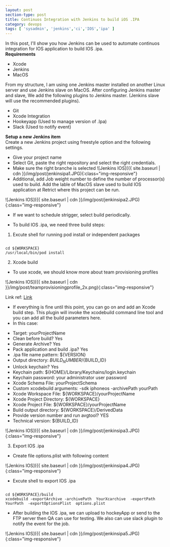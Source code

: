 ```yaml
---
layout: post
section-type: post
title: Continuos Integration with Jenkins to build iOS .IPA
category: devops
tags: [ 'sysadmin', 'jenkins','ci','IOS','ipa' ]
--- 
```


In this post, I'll show you how Jenkins can be used to automate continuos integration for IOS application to build IOS .ipa.
<br/>
<strong>Requirements</strong>

- Xcode
- Jenkins
- MacOS

From my structure, I am using one Jenkins master installed on another Linux server and use Jenkins slave on MacOS. After configuring Jenkins master and slave, We add the following plugins to Jenkins master. (Jenkins slave will use the recommended plugins).

- Git
- Xcode Integration
- Hookeyapp (Used to manage version of .Ipa)
- Slack (Used to notify event)

<strong>Setup a new Jenkins item</strong>
<br/>
Create a new Jenkins project using freestyle option and the following settings.
- Give your project name
- Select Git, paste the right repository and select the right credentials.
- Make sure the right branche is selected
![Jenkins IOS]({{ site.baseurl | cdn }}/img/post/jenkinsipa1.JPG){:class="img-responsive"}
- Additional, add Job weight number to define the number of processor(s) used to build. Add the lable of MacOS slave used to build IOS application at Retrict where this project can be run.

 ![Jenkins IOS]({{ site.baseurl | cdn }}/img/post/jenkinsipa2.JPG){:class="img-responsive"}

- If we want to schedule strigger, select build periodically.

- To build IOS .ipa, we need three build steps:

1. Excute shell for running pod install or independent packages

<pre><code data-trim class="yaml">
cd ${WORKSPACE}
/usr/local/bin/pod install
</code></pre>

2. Xcode build

- To use xcode, we should know more about team provisioning profiles

![Jenkins IOS]({{ site.baseurl | cdn }}/img/post/teamprovisioningprofile_2x.png){:class="img-responsive"}

Link ref: <a href="https://developer.apple.com/library/content/documentation/IDEs/Conceptual/AppStoreDistributionTutorial/CreatingYourTeamProvisioningProfile/CreatingYourTeamProvisioningProfile.html">Link</a>

- If everything is fine until this point, you can go on and add an Xcode build step. This plugin will invoke the xcodebuild command line tool and you can add all the build parameters here.
- In this case:
+	Target: yourProjectName
+	Clean before build? Yes
+	Generate Archive? Yes
+	Pack application and build .ipa? Yes
+	.ipa file name pattern: ${VERSION}
+	Output directory:  ${BUILD_NUMBER}/${BUILD_ID}
+	Unlock keychain? Yes
+	Keychain path: ${HOME}/Library/Keychains/login.keychain
+	Keychain password: your administrator user password
+	Xcode Schema File: yourProjectSchema
+	Custom xcodebuild arguments: -sdk iphoneos  -archivePath yourPath
+	Xcode Workspace File: ${WORKSPACE}/yourProjectName
+	Xcode Project Directory: ${WORKSPACE}
+	Xcode Project File: ${WORKSPACE}/yourProjectName
+	Build output directory: ${WORKSPACE}/DerivedData
+	Provide version number and run avgtool? YES
+	Technical version: ${BUILD_ID}

![Jenkins IOS]({{ site.baseurl | cdn }}/img/post/jenkinsipa3.JPG){:class="img-responsive"}

3. Export IOS .ipa
- Create file options.plist with following content

![Jenkins IOS]({{ site.baseurl | cdn }}/img/post/jenkinsipa4.JPG){:class="img-responsive"}

- Excute shell to export IOS .ipa
<pre><code data-trim class="yaml">
cd ${WORKSPACE}/build
xcodebuild -exportArchive -archivePath  YourXcarchive  -exportPath  YourPath  -exportOptionsPlist  options.plist
</code></pre>

- After building the IOS .ipa, we can upload to hockeyApp or send to the FTP server then QA can use for testing. We also can use slack plugin to notify the event for the job.

![Jenkins IOS]({{ site.baseurl | cdn }}/img/post/jenkinsipa5.JPG){:class="img-responsive"}
